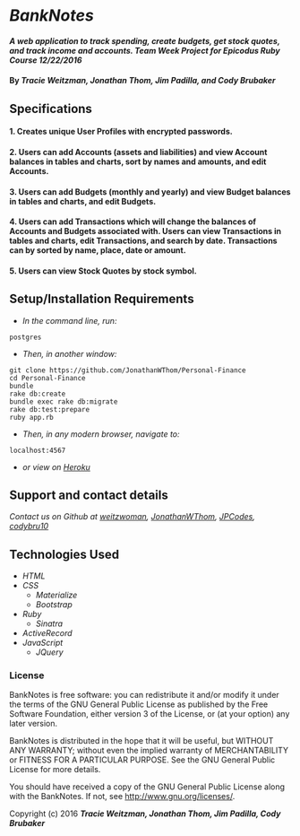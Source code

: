 # _BankNotes_

#### _A web application to track spending, create budgets, get stock quotes, and track income and accounts. Team Week Project for Epicodus Ruby Course 12/22/2016_

#### By _**Tracie Weitzman, Jonathan Thom, Jim Padilla, and Cody Brubaker**_

## Specifications

#### 1. Creates unique User Profiles with encrypted passwords.

#### 2. Users can add Accounts (assets and liabilities) and view Account balances in tables and charts, sort by names and amounts, and edit Accounts.

#### 3. Users can add Budgets (monthly and yearly) and view Budget balances in tables and charts, and edit Budgets.

#### 4. Users can add Transactions which will change the balances of Accounts and Budgets associated with. Users can view Transactions in tables and charts, edit Transactions, and search by date. Transactions can by sorted by name, place, date or amount.

#### 5. Users can view Stock Quotes by stock symbol.

## Setup/Installation Requirements

* _In the command line, run:_
```
postgres
```
* _Then, in another window:_
```
git clone https://github.com/JonathanWThom/Personal-Finance
cd Personal-Finance
bundle
rake db:create
bundle exec rake db:migrate
rake db:test:prepare
ruby app.rb
```
* _Then, in any modern browser, navigate to:_
```
localhost:4567
```
* _or view on [Heroku](http://banknotes-epicodus.herokuapp.com)_

## Support and contact details

_Contact us on Github at [weitzwoman](https://github.com/weitzwoman), [JonathanWThom](https://github.com/JonathanWThom), [JPCodes](https://github.com/JPCodes), [codybru10](https://github.com/codybru10)_

## Technologies Used

* _HTML_
* _CSS_
  * _Materialize_
  * _Bootstrap_
* _Ruby_
  * _Sinatra_
* _ActiveRecord_
* _JavaScript_
  * _JQuery_

### License

BankNotes is free software: you can redistribute it and/or modify it under the terms of the GNU General Public License as published by the Free Software Foundation, either version 3 of the License, or (at your option) any later version.

BankNotes is distributed in the hope that it will be useful, but WITHOUT ANY WARRANTY; without even the implied warranty of MERCHANTABILITY or FITNESS FOR A PARTICULAR PURPOSE. See the GNU General Public License for more details.

You should have received a copy of the GNU General Public License along with the BankNotes. If not, see http://www.gnu.org/licenses/.

Copyright (c) 2016 **_Tracie Weitzman, Jonathan Thom, Jim Padilla, Cody Brubaker_**
